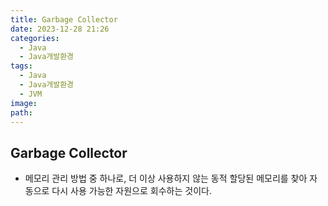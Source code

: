 ```yaml
---
title: Garbage Collector
date: 2023-12-28 21:26
categories:
  - Java
  - Java개발환경
tags:
  - Java
  - Java개발환경
  - JVM
image: 
path:
---
```


## Garbage Collector
+ 메모리 관리 방법 중 하나로, 더 이상 사용하지 않는 동적 할당된 메모리를 찾아 자동으로 다시 사용 가능한 자원으로 회수하는 것이다.